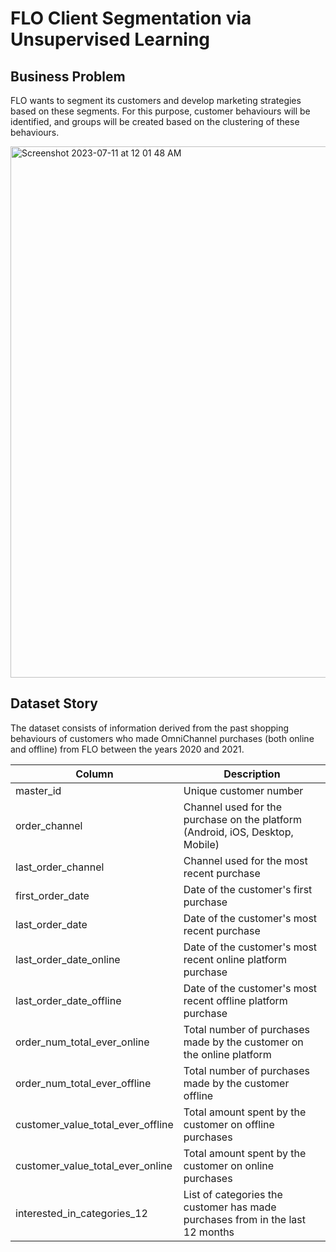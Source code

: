 # FLO Client Segmentation via Unsupervised Learning

## Business Problem

FLO wants to segment its customers and develop marketing strategies based on these segments. For this purpose, customer behaviours will be identified, and groups will be created based on the clustering of these behaviours.


<img width="850" alt="Screenshot 2023-07-11 at 12 01 48 AM" src="https://github.com/sametaydn/FLO_Unsupervised_Learning/assets/53154449/99aeb77d-8f89-4b85-a6aa-c2ddb2087d33">


## Dataset Story

The dataset consists of information derived from the past shopping behaviours of customers who made OmniChannel purchases (both online and offline) from FLO between the years 2020 and 2021.

| Column                             | Description                                                                       |
|------------------------------------|-----------------------------------------------------------------------------------|
| master_id                          | Unique customer number                                                            |
| order_channel                      | Channel used for the purchase on the platform (Android, iOS, Desktop, Mobile)     |
| last_order_channel                 | Channel used for the most recent purchase                                         |
| first_order_date                   | Date of the customer's first purchase                                             |
| last_order_date                    | Date of the customer's most recent purchase                                       |
| last_order_date_online             | Date of the customer's most recent online platform purchase                       |
| last_order_date_offline            | Date of the customer's most recent offline platform purchase                      |
| order_num_total_ever_online        | Total number of purchases made by the customer on the online platform             |
| order_num_total_ever_offline       | Total number of purchases made by the customer offline                             |
| customer_value_total_ever_offline  | Total amount spent by the customer on offline purchases                           |
| customer_value_total_ever_online   | Total amount spent by the customer on online purchases                            |
| interested_in_categories_12        | List of categories the customer has made purchases from in the last 12 months     |
